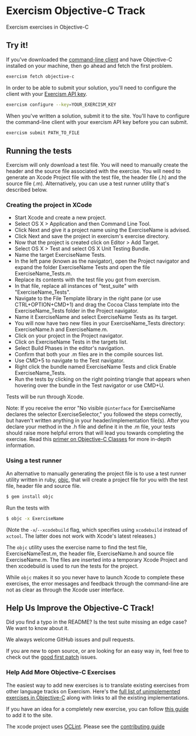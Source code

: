 # Exercism Objective-C Track

Exercism exercises in Objective-C

## Try it!
If you've downloaded the [command-line client](https://exercism.org/docs/using/solving-exercises/working-locally) and have Objective-C installed on your machine, then go ahead and fetch the first problem.

```bash
exercism fetch objective-c
```

In order to be able to submit your solution, you'll need to configure the client with your [Exercism API key](http://exercism.org/account/key).
```bash
exercism configure --key=YOUR_EXERCISM_KEY
```

When you've written a solution, submit it to the site. You'll have to configure the command-line client with your exercism API key before you can submit.

```bash
exercism submit PATH_TO_FILE
```

## Running the tests
Exercism will only download a test file. You will need to manually create the header and the source file associated with the exercise. You will need to generate an Xcode Project file with the test file, the header file (.h) and the source file (.m). Alternatively, you can use a test runner utility that's described below.

### Creating the project in XCode
- Start Xcode and create a new project.
- Select OS X > Application and then Command Line Tool.
- Click Next and give it a project name using the ExerciseName is advised.
- Click Next and save the project in exercism's exercise directory.
- Now that the project is created click on Editor > Add Target.
- Select OS X > Test and select OS X Unit Testing Bundle.
- Name the target ExerciseName Tests.
- In the left pane (known as the navigator), open the Project navigator and expand the folder ExerciseName Tests and open the file ExerciseName_Tests.m.
- Replace its contents with the test file you got from exercism.
- In that file, replace all instances of "test_suite" with "ExerciseName_Tests".
- Navigate to the File Template library in the right pane (or use CTRL+OPTION+CMD+1) and drag the Cocoa Class template into the ExerciseName_Tests folder in the Project navigator.
- Name it ExerciseName and select ExerciseName Tests as its target.
- You will now have two new files in your ExerciseName_Tests directory: ExerciseName.h and ExerciseName.m.
- Click on your project in the Project navigator.
- Click on ExerciseName Tests in the targets list.
- Select Build Phases in the editor's navigation.
- Confirm that both your .m files are in the compile sources list.
- Use CMD+5 to navigate to the Test navigator.
- Right click the bundle named ExerciseName Tests and click Enable ExerciseName_Tests.
- Run the tests by clicking on the right pointing triangle that appears when hovering over the bundle in the Test navigator or use CMD+U.

Tests will be run through Xcode.

Note: If you receive the error "No visible `@interface` for ExerciseName declares the selector ExerciseSelector," you followed the steps correctly, but haven't written anything in your header/implementation file(s). After you declare your method in the .h file and define it in the .m file, your tests should raise more helpful errors that will lead you towards completing the exercise. Read this [primer on Objective-C Classes](http://blog.teamtreehouse.com/beginners-guide-objective-c-classes-objects) for more in-depth information.

### Using a test runner
An alternative to manually generating the project file is to use a test runner utility written in ruby, [objc](https://rubygems.org/gems/objc/), that will create a project file for you with the test file, header file and source file.

```bash
$ gem install objc
```

Run the tests with
```bash
$ objc -x ExerciseName
```

(Note the `-x`/`--xcodebuild` flag, which specifies using `xcodebuild` instead of `xctool`. The latter does not work with Xcode's latest releases.)

The `objc` utility uses the exercise name to find the test file, ExerciseNameTest.m, the header file, ExerciseName.h and source file ExerciseName.m. The files are inserted into a temporary Xcode Project and then xcodebuild is used to run the tests for the project.

While `objc` makes it so you never have to launch Xcode to complete these exercises, the error messages and feedback through the command-line are not as clear as through the Xcode user interface.


## Help Us Improve the Objective-C Track!

Did you find a typo in the README? Is the test suite missing an edge case? We want to know about it.

We always welcome GitHub issues and pull requests.

If you are new to open source, or are looking for an easy way in, feel free to check out the [good first patch](https://github.com/exercism/objective-c/labels/good%20first%20patch) issues.

### Help Add More Objective-C Exercises

The easiest way to add new exercises is to translate existing exercises from other language tracks on Exercism. Here's the [full list of unimplemented exercises in Objective-C](http://exercism.org/languages/objective-c/todo) along with links to all the existing implementations.

If you have an idea for a completely new exercise, you can follow [this guide](https://github.com/exercism/docs/blob/master/you-can-help/make-up-new-exercises.md) to add it to the site.

The xcode project uses [OCLint](https://github.com/oclint/homebrew-formulae).
Please see the [contributing guide](https://github.com/exercism/x-api/blob/master/CONTRIBUTING.md#the-exercise-data)

